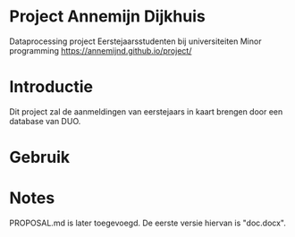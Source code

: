 # Project Annemijn Dijkhuis
Dataprocessing project Eerstejaarsstudenten bij universiteiten
Minor programming
https://annemijnd.github.io/project/

# Introductie
Dit project zal de aanmeldingen van eerstejaars in kaart brengen door een database van DUO.

# Gebruik



# Notes
PROPOSAL.md is later toegevoegd. De eerste versie hiervan is "doc.docx".
